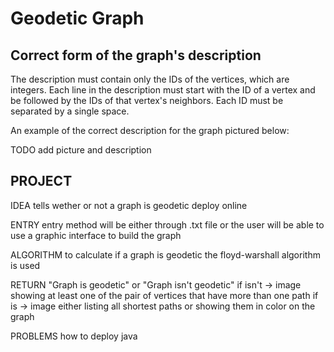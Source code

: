 # Geodetic Graph

## Correct form of the graph's description

The description must contain only the IDs of the vertices, which are integers.
Each line in the description must start with the ID of a vertex and be followed by the IDs of that vertex's neighbors.
Each ID must be separated by a single space.

An example of the correct description for the graph pictured below:

TODO add picture and description

## PROJECT
IDEA
tells wether or not a graph is geodetic
deploy online

ENTRY
entry method will be either through .txt file or the user will be able to use a graphic interface to build the graph

ALGORITHM
to calculate if a graph is geodetic the floyd-warshall algorithm is used

RETURN
"Graph is geodetic" or "Graph isn't geodetic"
if isn't -> image showing at least one of the pair of vertices that have more than one path
if is -> image either listing all shortest paths or showing them in color on the graph

PROBLEMS
how to deploy java
